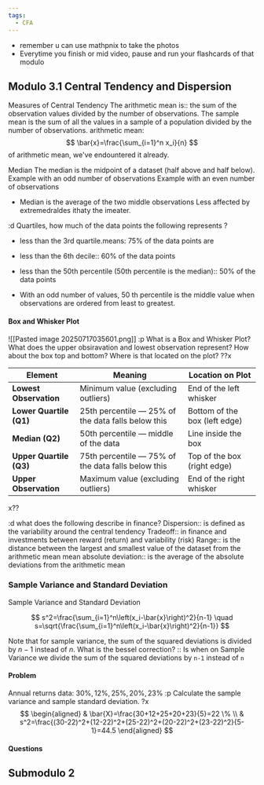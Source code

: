 ```yaml
---
tags:
  - CFA
---
```

- remember u can use mathpnix to take the photos
- Everytime you finish or mid video, pause and run your flashcards of that modulo

## Modulo 3.1 Central Tendency and Dispersion

Measures of Central Tendency
The arithmetic mean is:: the sum of the observation values divided by the number of observations.
The sample mean is the sum of all the values in a sample of a population divided by the number of observations.
arithmetic mean: 
$$
\bar{x}=\frac{\sum_{i=1}^n x_i}{n}
$$
of arithmetic mean, we've endountered it already.


Median
The median is the midpoint of a dataset (half above and half below).
Example with an odd number of observations
Example with an even number of observations
- Median is the average of the two middle observations
Less affected by extremedraldes ithaty the imeater.


:d Quartiles, how much of the data points the following represents ?
- less than the 3rd quartile.means: $75 \%$ of the data points are 
- less than the 6th decile:: $60 \%$ of the data points
- less than the 50th percentile (50th percentile is the median):: 50% of the data points

- With an odd number of values, 50 th percentile is the middle value when observations are ordered from least to greatest.

#### Box and Whisker Plot

![[Pasted image 20250717035601.png]]
:p What is a Box and Whisker Plot? What does the upper obsiravation and lowest observation represent? How about the box top and bottom? Where is that located on the plot?
??x

|Element|Meaning|Location on Plot|
|---|---|---|
|**Lowest Observation**|Minimum value (excluding outliers)|End of the left whisker|
|**Lower Quartile (Q1)**|25th percentile — 25% of the data falls below this|Bottom of the box (left edge)|
|**Median (Q2)**|50th percentile — middle of the data|Line inside the box|
|**Upper Quartile (Q3)**|75th percentile — 75% of the data falls below this|Top of the box (right edge)|
|**Upper Observation**|Maximum value (excluding outliers)|End of the right whisker|

x??

:d what does the following describe in finance?
Dispersion:: is defined as the variability around the central tendency
Tradeoff:: in finance and investments between reward (return) and variability (risk)
Range:: is the distance between the largest and smallest value of the dataset from the arithmetic mean
mean absolute deviation:: is the average of the absolute deviations from the arithmetic mean



### Sample Variance and Standard Deviation

Sample Variance and Standard Deviation

$$
s^2=\frac{\sum_{i=1}^n\left(x_i-\bar{x}\right)^2}{n-1} \quad s=\sqrt{\frac{\sum_{i=1}^n\left(x_i-\bar{x}\right)^2}{n-1}}
$$


Note that for sample variance, the sum of the squared deviations is divided by $n-1$ instead of $n$.
What is the bessel correction? :: Is when on Sample Variance we divide the sum of the squared deviations by `n-1` instead of `n`


#### Problem

Annual returns data: $30 \%, 12 \%, 25 \%, 20 \%, 23 \%$
:p Calculate the sample variance and sample standard deviation.
?x
$$
\begin{aligned}
& \bar{X}=\frac{30+12+25+20+23}{5}=22 \% \\
& s^2=\frac{(30-22)^2+(12-22)^2+(25-22)^2+(20-22)^2+(23-22)^2}{5-1}=44.5
\end{aligned}
$$



#### Questions



##  Submodulo 2



